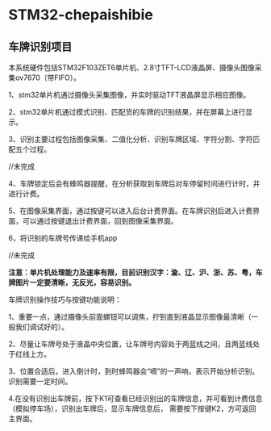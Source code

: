 # STM32-chepaishibie
## 车牌识别项目

本系统硬件包括STM32F103ZET6单片机、2.8寸TFT-LCD液晶屏、摄像头图像采集ov7670（带FIFO）。

1、stm32单片机通过摄像头采集图像，并实时驱动TFT液晶屏显示相应图像。

2、stm32单片机通过模式识别、匹配货的车牌的识别结果，并在屏幕上进行显示。

3、识别主要过程包括图像采集、二值化分析、识别车牌区域、字符分割、字符匹配五个过程。

//未完成

4、车牌锁定后会有蜂鸣器提醒，在分析获取到车牌后对车停留时间进行计时，并进行计费。

5、在图像采集界面，通过按键可以进入后台计费界面。在车牌识别后进入计费界面，可以通过按键退出计费界面，回到图像采集界面。

6，将识别的车牌号传递给手机app

//未完成

**注意：单片机处理能力及速率有限，目前识别汉字：渝、辽、沪、浙、苏、粤，车牌图片一定要清晰，无反光，容易识别。**

车牌识别操作技巧与按键功能说明：

1、重要一点，通过摄像头前面螺钮可以调焦，拧到直到液晶显示图像最清晰（一般我们调试好的）。

2、尽量让车牌号处于液晶中央位置，让车牌号内容处于两蓝线之间，且两蓝线处于红线上方。

3、位置合适后，进入倒计时，到时蜂鸣器会“嘀”的一声响，表示开始分析识别。识别需要一定时间。

4.在没有识别出车牌前，按下K1可查看已经识别出的车牌信息，并可看到计费信息（模拟停车场），识别出车牌后，显示车牌信息后， 需要按下按键K2，方可返回主界面。

